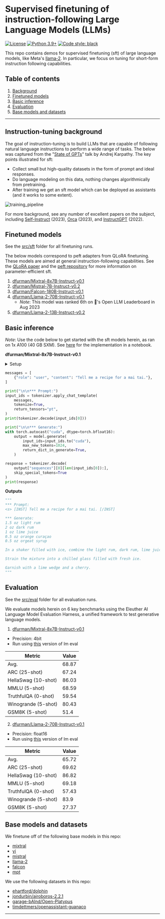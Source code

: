 # Supervised finetuning of instruction-following Large Language Models (LLMs)

[![License](https://img.shields.io/badge/License-Apache_2.0-green.svg)](https://github.com/daniel-furman/Polyglot-or-Not/blob/main/LICENSE) 
[![Python 3.9+](https://img.shields.io/badge/python-3.9+-blue.svg)](https://www.python.org/downloads/release/python-390/) 
[![Code style: black](https://img.shields.io/badge/code%20style-black-000000.svg)](https://github.com/psf/black) 

This repo contains demos for supervised finetuning (sft) of large language models, like Meta's [llama-2](https://huggingface.co/meta-llama/Llama-2-7b-hf). In particular, we focus on tuning for short-form instruction following capabilities.

## Table of contents

1. [Background](https://github.com/daniel-furman/sft-demos/#instruction-tuning-background)
2. [Finetuned models](https://github.com/daniel-furman/sft-demos#finetuned-models)
3. [Basic inference](https://github.com/daniel-furman/sft-demos#basic-inference)
4. [Evaluation](https://github.com/daniel-furman/sft-demos#evaluation)
5. [Base models and datasets](https://github.com/daniel-furman/sft-demos#base-models-and-datasets)

---

## Instruction-tuning background

The goal of instruction-tuning is to build LLMs that are capable of following natural language instructions to perform a wide range of tasks. The below was captured from the "[State of GPTs](https://www.youtube.com/watch?v=bZQun8Y4L2A)" talk by Andrej Karpathy. The key points illustrated for sft:

* Collect small but high-quality datasets in the form of prompt and ideal responses. 
* Do language modeling on this data, nothing changes algorithmically from pretraining. 
* After training we get an sft model which can be deployed as assistants (and it works to some extent).

![training_pipeline](https://raw.githubusercontent.com/daniel-furman/sft-demos/main/assets/assistant_training_pipeline.png)

For more background, see any number of excellent papers on the subject, including [Self-Instruct](https://arxiv.org/pdf/2212.10560.pdf) (2023), [Orca](https://arxiv.org/pdf/2306.02707.pdf) (2023), and [InstructGPT](https://arxiv.org/pdf/2203.02155.pdf) (2022). 

## Finetuned models

See the [src/sft](https://github.com/daniel-furman/sft-demos/tree/main/src/sft) folder for all finetuning runs. 

The below models correspond to peft adapters from QLoRA finetuning. These models are aimed at general instruction-following capabilities. See the [QLoRA paper](https://arxiv.org/pdf/2305.14314.pdf) and the [peft repository](https://github.com/huggingface/peft) for more information on parameter-efficient sft.

1. [dfurman/Mixtral-8x7B-Instruct-v0.1](https://huggingface.co/dfurman/Mixtral-8x7B-Instruct-v0.1) 
2. [dfurman/Mistral-7B-Instruct-v0.2](https://huggingface.co/dfurman/Mistral-7B-Instruct-v0.2) 
3. [dfurman/Falcon-180B-Instruct-v0.1](https://huggingface.co/dfurman/Falcon-180B-Instruct-v0.1) 
4. [dfurman/Llama-2-70B-Instruct-v0.1](https://huggingface.co/dfurman/Llama-2-70B-Instruct-v0.1)
    *  *Note*: This model was ranked 6th on 🤗's Open LLM Leaderboard in Aug 2023
5. [dfurman/Llama-2-13B-Instruct-v0.2](https://huggingface.co/dfurman/Llama-2-13B-Instruct-v0.2)

## Basic inference

*Note*: Use the code below to get started with the sft models herein, as ran on 1x A100 (40 GB SXM). See [here](https://github.com/daniel-furman/sft-demos/blob/main/src/sft/mixtral/basic_usage_Mixtral_8x7B_Instruct_v0_1_peft.ipynb) for the implementation in a notebook.

**dfurman/Mixtral-8x7B-Instruct-v0.1**

<details>

<summary>Setup</summary>

```python
!pip install -q -U transformers peft torch accelerate einops sentencepiece bitsandbytes
```

```python
import torch
from peft import PeftModel, PeftConfig
from transformers import (
    AutoModelForCausalLM,
    AutoTokenizer,
    BitsAndBytesConfig,
)
```

```python
peft_model_id = "dfurman/Mixtral-8x7B-Instruct-v0.1"
config = PeftConfig.from_pretrained(peft_model_id)

tokenizer = AutoTokenizer.from_pretrained(
    peft_model_id,
    use_fast=True,
    trust_remote_code=True,
)

bnb_config = BitsAndBytesConfig(
    load_in_4bit=True,
    bnb_4bit_quant_type="nf4",
    bnb_4bit_compute_dtype=torch.bfloat16,
)

model = AutoModelForCausalLM.from_pretrained(
    config.base_model_name_or_path,
    quantization_config=bnb_config,
    torch_dtype=torch.bfloat16,
    device_map="auto",
    trust_remote_code=True,
)

model = PeftModel.from_pretrained(
    model, 
    peft_model_id
)
```

</details>


```python
messages = [
    {"role": "user", "content": "Tell me a recipe for a mai tai."},
]

print("\n\n*** Prompt:")
input_ids = tokenizer.apply_chat_template(
    messages,
    tokenize=True,
    return_tensors="pt",
)
print(tokenizer.decode(input_ids[0]))

print("\n\n*** Generate:")
with torch.autocast("cuda", dtype=torch.bfloat16):
    output = model.generate(
        input_ids=input_ids.to("cuda"),
        max_new_tokens=1024,
        return_dict_in_generate=True,
    )

response = tokenizer.decode(
    output["sequences"][0][len(input_ids[0]):], 
    skip_special_tokens=True
)
print(response)
```

**Outputs**

```python
"""
*** Prompt:
<s> [INST] Tell me a recipe for a mai tai. [/INST] 

*** Generate:
1.5 oz light rum
2 oz dark rum
1 oz lime juice
0.5 oz orange curaçao
0.5 oz orgeat syrup

In a shaker filled with ice, combine the light rum, dark rum, lime juice, orange curaçao, and orgeat syrup. Shake well.

Strain the mixture into a chilled glass filled with fresh ice.

Garnish with a lime wedge and a cherry.
"""
```

## Evaluation

See the [src/eval](https://github.com/daniel-furman/sft-demos/tree/main/src/eval) folder for all evaluation runs. 

We evaluate models herein on 6 key benchmarks using the Eleuther AI Language Model Evaluation Harness, a unified framework to test generative language models.

1. [dfurman/Mixtral-8x7B-Instruct-v0.1](https://huggingface.co/dfurman/Mixtral-8x7B-Instruct-v0.1) 

* Precision: 4bit
* Run using [this](https://github.com/EleutherAI/lm-evaluation-harness/tree/b281b0921b636bc36ad05c0b0b0763bd6dd43463) version of lm eval

| Metric                | Value                     |
|-----------------------|---------------------------|
| Avg.                  | 68.87   |
| ARC (25-shot)         | 67.24          |
| HellaSwag (10-shot)   | 86.03    |
| MMLU (5-shot)         | 68.59         |
| TruthfulQA (0-shot)   | 59.54   |
| Winogrande (5-shot)   | 80.43   |
| GSM8K (5-shot)        | 51.4        |

2. [dfurman/Llama-2-70B-Instruct-v0.1](https://huggingface.co/dfurman/Llama-2-70B-Instruct-v0.1) 

* Precision: float16
* Run using [this](https://github.com/EleutherAI/lm-evaluation-harness/tree/b281b0921b636bc36ad05c0b0b0763bd6dd43463) version of lm eval

| Metric                | Value                     |
|-----------------------|---------------------------|
| Avg.                  | 65.72   |
| ARC (25-shot)         | 69.62          |
| HellaSwag (10-shot)   | 86.82    |
| MMLU (5-shot)         | 69.18         |
| TruthfulQA (0-shot)   | 57.43   |
| Winogrande (5-shot)   | 83.9   |
| GSM8K (5-shot)        | 27.37        |

## Base models and datasets

We finetune off of the following base models in this repo:

* [mixtral](https://huggingface.co/mistralai/Mixtral-8x7B-v0.1)
* [yi](https://huggingface.co/01-ai)
* [mistral](https://huggingface.co/mistralai/Mistral-7B-v0.1)
* [llama-2](https://huggingface.co/meta-llama/Llama-2-70b-hf)
* [falcon](https://huggingface.co/tiiuae/falcon-180B)
* [mpt](https://huggingface.co/mosaicml/mpt-7b)

We use the following datasets in this repo:

* [ehartford/dolphin](https://huggingface.co/datasets/ehartford/dolphin)
* [jondurbin/airoboros-2.2.1](https://huggingface.co/datasets/jondurbin/airoboros-2.2.1)
* [garage-bAInd/Open-Platypus](https://huggingface.co/datasets/garage-bAInd/Open-Platypus)
* [timdettmers/openassistant-guanaco](https://huggingface.co/datasets/timdettmers/openassistant-guanaco)

---
